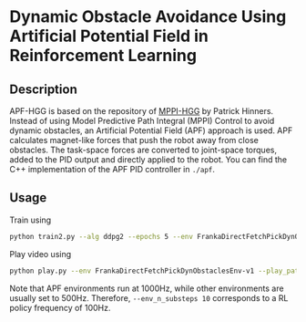 # Dynamic Obstacle Avoidance Using Artificial Potential Field in Reinforcement Learning

## Description

APF-HGG is based on the repository of [MPPI-HGG](https://github.com/phinners/HGG-MPPI) by Patrick Hinners.
Instead of using Model Predictive Path Integral (MPPI) Control to avoid dynamic obstacles, an Artificial Potential Field (APF) approach is used.
APF calculates magnet-like forces that push the robot away from close obstacles. The task-space forces are converted to joint-space torques, added to the PID output and directly applied to the robot.
You can find the C++ implementation of the APF PID controller in `./apf`.


## Usage

Train using
```bash
python train2.py --alg ddpg2 --epochs 5 --env FrankaDirectFetchPickDynObstaclesEnv-v1 --reward_min -10 --goal apf --timesteps 500 --env_n_substeps 10
```

Play video using
```bash
python play.py --env FrankaDirectFetchPickDynObstaclesEnv-v1 --play_path log/ddpg2-FrankaDirectFetchPickDynObstaclesEnv-v1-hgg/ --play_epoch 19 --goal apf --play_policy APFPolicy --timesteps 1000 --env_n_substeps 10
```

Note that APF environments run at 1000Hz, while other environments are usually set to 500Hz. Therefore, `--env_n_substeps 10` corresponds to a RL policy frequency of 100Hz.
